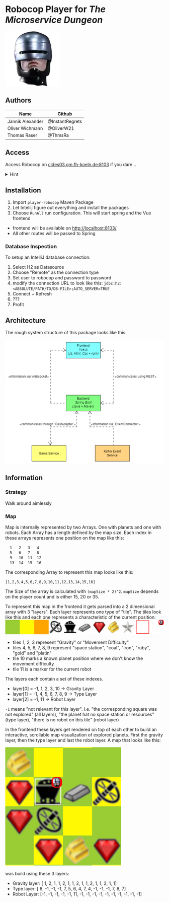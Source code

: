 # Robocop Player for _The Microservice Dungeon_

![Robocop](frontend/src/assets/logo.webp)

## Authors

| Name             | Github          |
|------------------|-----------------|
| Jannik Alexander | @InstantRegrets |
| Oliver Wichmann  | @OliverW21      |
| Thomas Raser     | @ThmsRa         |

## Access
Access Robocop on [cides03.gm.fh-koeln.de:8103](http://cides03.gm.fh-koeln.de:8103) if you dare...

<details>
  <summary>Hint</summary>

  ```
  To access Robocop you must ask nicely.
  ```

   - <details>
     <summary>Another Hint</summary>

      ```
     Tell him 'letMePlay'
      ```
   
   </details>

</details>

## Installation

1. Import `player-robocop` Maven Package
2. Let Intellij figure out everything and install the packages
3. Choose `RunAll` run configuration. This will start spring and the Vue frontend

- frontend will be available on [http://localhost:8103/](http://localhost:8103/#/)
- All other routes will be passed to Spring

### Database Inspection

To setup an IntelliJ database connection:

1. Select H2 as Datasource
2. Choose "Remote" as the connection type
3. Set user to robocop and password to password
4. modify the connection URL to look like this:
   `jdbc:h2:<ABSOLUTE/PATH/TO/DB-FILE>;AUTO_SERVER=TRUE`
5. Connect + Refresh
6. ???
7. Profit

## Architecture

The rough system structure of this package looks like this:

![Domain Model](model/System-Structure.png)

## Information

### Strategy

Walk around aimlessly

### Map

Map is internally represented by two Arrays. One with planets and one with robots. Each Array has a length defined by
the map size. Each index in these arrays represents one position on the map like this:

```
  1   2   3   4
  5   6   7   8
  9   10  11  12
  13  14  15  16
```

The corresponding Array to represent this map looks like this:

```
[1,2,3,4,5,6,7,8,9,10,11,12,13,14,15,16]
```

The Size of the array is calculated with `(mapSize * 2)^2`.
`mapSize` depends on the player count and is either 15, 20 or 35.

To represent this map in the frontend it gets parsed into a 2 dimensional array with 3 "layers". Each layer represents
one type of "tile". The tiles look like this and each one represents a characteristic of the current position:
![Sprites](frontend/src/assets/mapTiles.png)

- tiles 1, 2, 3 represent "Gravity" or "Movement Difficulty"
- tiles 4, 5, 6, 7, 8, 9 represent "space station", "coal", "iron", "ruby", "gold" and "platin"
- tile 10 marks a known planet position where we don't know the movement difficulty
- tile 11 is a marker for the current robot

The layers each contain a set of these indexes.

- layer[0] = -1, 1, 2, 3, 10 -> Gravity Layer
- layer[1] = -1, 4, 5, 6, 7, 8, 9 -> Type Layer
- layer[2] = -1, 11 -> Robot Layer

`-1` means "not relevant for this layer". I.e. "the corresponding square was not explored" (all layers),
"the planet hat no space station or resources" (type layer), "there is no robot on this tile" (robot layer)

In the frontend these layers get rendered on top of each other to build an interactive, scrollable map visualization of
explored planets. First the gravity layer, then the type layer and last the robot layer.
A map that looks like this:

![Sample Map](assets/sampleMap.png)

was build using these 3 layers:
- Gravity layer: [ 1,  2,  1,  1,  2,  1,  1,  2,  1,  1,  2,  1,  1,  2,  1,  1]
- Type layer:    [ 8, -1, -1, -1,  7,  5,  6,  4,  7,  4, -1, -1, -1,  7,  8,  7]
- Robot Layer:   [-1, -1, -1, -1, -1, 11, -1, -1, -1, -1, -1, -1, -1, -1, -1, -1]
